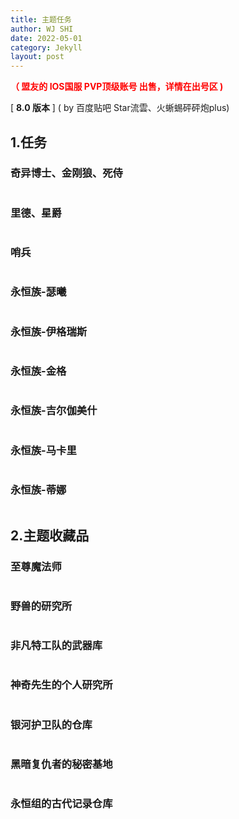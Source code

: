 ```yaml
---
title: 主题任务
author: WJ SHI
date: 2022-05-01
category: Jekyll
layout: post
---
```




**<font color='red'>（ 盟友的 IOS国服 PVP顶级账号 出售，详情在出号区 )</font>**

[ **8.0 版本** ]    ( by 百度贴吧 Star流雲、火蜥蜴砰砰炮plus)

## 1.任务

### 奇异博士、金刚狼、死侍

<img src="https://www.nextstepone.ltd/mff/images/zhuti1.jpg" alt="" referrerpolicy="no-referrer">



### 里德、星爵

<img src="https://www.nextstepone.ltd/mff/images/zhuti2.jpg" alt="" referrerpolicy="no-referrer">



### 哨兵

<img src="https://www.nextstepone.ltd/mff/images/zhuti3.jpg" alt="" referrerpolicy="no-referrer">



### 永恒族-瑟曦

<img src="https://www.nextstepone.ltd/mff/images/zhuti4.jpg" alt="" referrerpolicy="no-referrer">



### 永恒族-伊格瑞斯

<img src="https://www.nextstepone.ltd/mff/images/zhuti5.jpg" alt="" referrerpolicy="no-referrer">

### 永恒族-金格

<img src="https://www.nextstepone.ltd/mff/images/zhuti6.jpg" alt="" referrerpolicy="no-referrer">

### 永恒族-吉尔伽美什

<img src="https://www.nextstepone.ltd/mff/images/zhuti7.jpg" alt="" referrerpolicy="no-referrer">



### 永恒族-马卡里

<img src="https://www.nextstepone.ltd/mff/images/zhuti8.jpg" alt="" referrerpolicy="no-referrer">



### 永恒族-蒂娜

<img src="https://www.nextstepone.ltd/mff/images/zhuti9.jpg" alt="" referrerpolicy="no-referrer">



## 2.主题收藏品

### 至尊魔法师

<img src="https://www.nextstepone.ltd/mff/images/zhutishoucang1.png" alt="" referrerpolicy="no-referrer">

### 野兽的研究所

<img src="https://www.nextstepone.ltd/mff/images/zhutishoucang2.png" alt="" referrerpolicy="no-referrer">

### 非凡特工队的武器库

<img src="https://www.nextstepone.ltd/mff/images/zhutishoucang3.png" alt="" referrerpolicy="no-referrer">

### 神奇先生的个人研究所

<img src="https://www.nextstepone.ltd/mff/images/zhutishoucang4.png" alt="" referrerpolicy="no-referrer">

### 银河护卫队的仓库

<img src="https://www.nextstepone.ltd/mff/images/zhutishoucang5.png" alt="" referrerpolicy="no-referrer">

### 黑暗复仇者的秘密基地

<img src="https://www.nextstepone.ltd/mff/images/zhutishoucang6.png" alt="" referrerpolicy="no-referrer">

### 永恒组的古代记录仓库

<img src="https://www.nextstepone.ltd/mff/images/zhutishoucang7.png" alt="" referrerpolicy="no-referrer">

